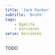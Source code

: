 ```yaml
---
title: 'Jack Parker'
subtitle: 'Brute'
tags:
    - Égalité
    - Sorcières
serie: Sorcières
---
```


TODO

